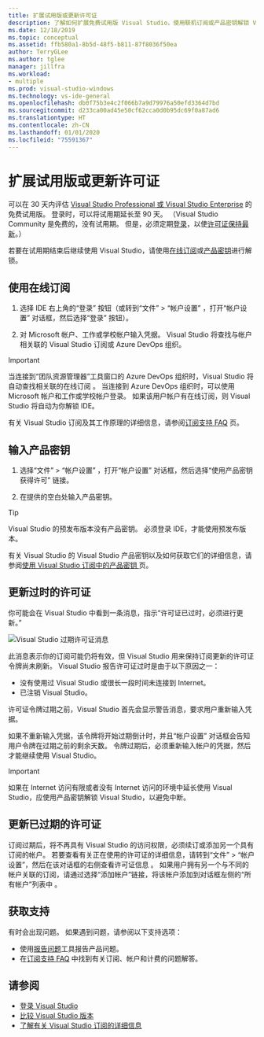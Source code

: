 ```yaml
---
title: 扩展试用版或更新许可证
description: 了解如何扩展免费试用版 Visual Studio，使用联机订阅或产品密钥解锁 Visual Studio，以及更新过时或过期的许可证。
ms.date: 12/18/2019
ms.topic: conceptual
ms.assetid: ffb580a1-8b5d-48f5-b811-87f8036f50ea
author: TerryGLee
ms.author: tglee
manager: jillfra
ms.workload:
- multiple
ms.prod: visual-studio-windows
ms.technology: vs-ide-general
ms.openlocfilehash: db0f75b3e4c2f066b7a9d79976a50efd3364d7bd
ms.sourcegitcommit: d233ca00ad45e50cf62cca0d0b95dc69f0a87ad6
ms.translationtype: HT
ms.contentlocale: zh-CN
ms.lasthandoff: 01/01/2020
ms.locfileid: "75591367"
---
```

# <a name="extend-a-trial-version-or-update-a-license"></a>扩展试用版或更新许可证

可以在 30 天内评估 [Visual Studio Professional 或 Visual Studio Enterprise](https://visualstudio.microsoft.com/vs/compare/) 的免费试用版。 登录时，可以将试用期延长至 90 天。 （Visual Studio Community 是免费的，没有试用期。 但是，必须定期[登录](signing-in-to-visual-studio.md)，以使[许可证保持最新](#update-a-stale-license)。）

若要在试用期结束后继续使用 Visual Studio，请使用[在线订阅](#use-an-online-subscription)或[产品密钥](#enter-a-product-key)进行解锁。

## <a name="use-an-online-subscription"></a>使用在线订阅

1. 选择 IDE 右上角的“登录”  按钮（或转到“文件”   > “帐户设置”  ，打开“帐户设置”  对话框，然后选择“登录”  按钮）。

1. 对 Microsoft 帐户、工作或学校帐户输入凭据。 Visual Studio 将查找与帐户相关联的 Visual Studio 订阅或 Azure DevOps 组织。

> [!IMPORTANT]
> 当连接到“团队资源管理器”工具窗口的 Azure DevOps 组织时，Visual Studio 将自动查找相关联的在线订阅  。 当连接到 Azure DevOps 组织时，可以使用 Microsoft 帐户和工作或学校帐户登录。 如果该用户帐户有在线订阅，则 Visual Studio 将自动为你解锁 IDE。

有关 Visual Studio 订阅及其工作原理的详细信息，请参阅[订阅支持 FAQ](https://visualstudio.microsoft.com/subscriptions/support/) 页。

## <a name="enter-a-product-key"></a>输入产品密钥

1. 选择“文件”   > “帐户设置”  ，打开“帐户设置”  对话框，然后选择“使用产品密钥获得许可”  链接。

1. 在提供的空白处输入产品密钥。

> [!TIP]
> Visual Studio 的预发布版本没有产品密钥。 必须登录 IDE，才能使用预发布版本。

有关 Visual Studio 的 Visual Studio 产品密钥以及如何获取它们的详细信息，请参阅[使用 Visual Studio 订阅中的产品密钥 ](/visualstudio/subscriptions/product-keys)页。

## <a name="update-a-stale-license"></a>更新过时的许可证

你可能会在 Visual Studio 中看到一条消息，指示“许可证已过时，必须进行更新。”

![Visual Studio 过期许可证消息](../ide/media/vs2017_stale-license.png)

此消息表示你的订阅可能仍将有效，但 Visual Studio 用来保持订阅更新的许可证令牌尚未刷新。 Visual Studio 报告许可证过时是由于以下原因之一：

* 没有使用过 Visual Studio 或很长一段时间未连接到 Internet。
* 已注销 Visual Studio。

许可证令牌过期之前，Visual Studio 首先会显示警告消息，要求用户重新输入凭据。

如果不重新输入凭据，该令牌将开始过期倒计时，并且“帐户设置”  对话框会告知用户令牌在过期之前的剩余天数。 令牌过期后，必须重新输入帐户的凭据，然后才能继续使用 Visual Studio。

> [!Important]
> 如果在 Internet 访问有限或者没有 Internet 访问的环境中延长使用 Visual Studio，应使用产品密钥解锁 Visual Studio，以避免中断。

## <a name="update-an-expired-license"></a>更新已过期的许可证

订阅过期后，将不再具有 Visual Studio 的访问权限，必须续订或添加另一个具有订阅的帐户。 若要查看有关正在使用的许可证的详细信息，请转到“文件” > “帐户设置”，然后在该对话框的右侧查看许可证信息   。 如果用户拥有另一个与不同的帐户关联的订阅，请通过选择“添加帐户”链接，将该帐户添加到对话框左侧的“所有帐户”列表中   。

## <a name="get-support"></a>获取支持

有时会出现问题。 如果遇到问题，请参阅以下支持选项：

* 使用[报告问题](how-to-report-a-problem-with-visual-studio.md)工具报告产品问题。
* 在[订阅支持 FAQ](https://visualstudio.microsoft.com/subscriptions/support/) 中找到有关订阅、帐户和计费的问题解答。

## <a name="see-also"></a>请参阅

* [登录 Visual Studio](../ide/signing-in-to-visual-studio.md)
* [比较 Visual Studio 版本](https://visualstudio.microsoft.com/vs/compare/)
* [了解有关 Visual Studio 订阅的详细信息](/visualstudio/subscriptions/)
